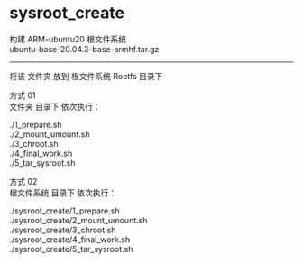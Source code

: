 # sysroot_create
构建 ARM-ubuntu20 根文件系统			
ubuntu-base-20.04.3-base-armhf.tar.gz		

---------------------------

将该 文件夹 放到 根文件系统 Rootfs 目录下 	

方式 01	
文件夹 目录下 依次执行：	
                 
./1_prepare.sh	               
./2_mount_umount.sh	             
./3_chroot.sh	              
./4_final_work.sh	                  
./5_tar_sysroot.sh	        

方式 02	
根文件系统 目录下 依次执行：	

./sysroot_create/1_prepare.sh 	             
./sysroot_create/2_mount_umount.sh	                      
./sysroot_create/3_chroot.sh	      
./sysroot_create/4_final_work.sh	    
./sysroot_create/5_tar_sysroot.sh	       
